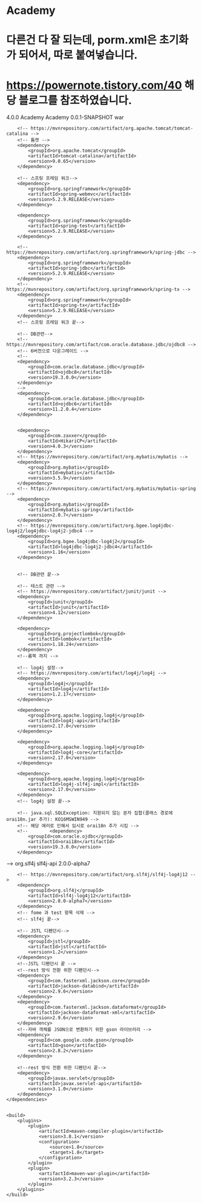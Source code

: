 # Academy
# 다른건 다 잘 되는데, porm.xml은 초기화가 되어서, 따로 붙여넣습니다.
# https://powernote.tistory.com/40 해당 블로그를 참조하였습니다.

<project xmlns="http://maven.apache.org/POM/4.0.0" xmlns:xsi="http://www.w3.org/2001/XMLSchema-instance" xsi:schemaLocation="http://maven.apache.org/POM/4.0.0 https://maven.apache.org/xsd/maven-4.0.0.xsd">
  <modelVersion>4.0.0</modelVersion>
  <groupId>Academy</groupId>
  <artifactId>Academy</artifactId>
  <version>0.0.1-SNAPSHOT</version>
  <packaging>war</packaging>
  
  <dependencies>

		<!-- https://mvnrepository.com/artifact/org.apache.tomcat/tomcat-catalina -->
		<!-- 톰캣 -->
		<dependency>
			<groupId>org.apache.tomcat</groupId>
			<artifactId>tomcat-catalina</artifactId>
			<version>9.0.65</version>
		</dependency>

		<!-- 스프링 프레임 워크-->
		<dependency>
			<groupId>org.springframework</groupId>
			<artifactId>spring-webmvc</artifactId>
			<version>5.2.9.RELEASE</version>
		</dependency>

		<dependency>
			<groupId>org.springframework</groupId>
			<artifactId>spring-test</artifactId>
			<version>5.2.9.RELEASE</version>
		</dependency>

		<!-- https://mvnrepository.com/artifact/org.springframework/spring-jdbc -->
		<dependency>
			<groupId>org.springframework</groupId>
			<artifactId>spring-jdbc</artifactId>
			<version>5.2.9.RELEASE</version>
		</dependency>
		<!-- https://mvnrepository.com/artifact/org.springframework/spring-tx -->
		<dependency>
			<groupId>org.springframework</groupId>
			<artifactId>spring-tx</artifactId>
			<version>5.2.9.RELEASE</version>
		</dependency>
		<!-- 스프링 프레임 워크 끝-->

		<!-- DB관련-->
		<!-- https://mvnrepository.com/artifact/com.oracle.database.jdbc/ojdbc8 -->
		<!-- 6버전으로 다운그레이드 -->
		<!-- 
		<dependency>
			<groupId>com.oracle.database.jdbc</groupId>
			<artifactId>ojdbc8</artifactId>
			<version>19.3.0.0</version>
		</dependency>
		-->
		<dependency>
			<groupId>com.oracle.database.jdbc</groupId>
			<artifactId>ojdbc6</artifactId>
			<version>11.2.0.4</version>
		</dependency>


		<dependency>
			<groupId>com.zaxxer</groupId>
			<artifactId>HikariCP</artifactId>
			<version>4.0.3</version>
		</dependency>
		<!-- https://mvnrepository.com/artifact/org.mybatis/mybatis -->
		<dependency>
			<groupId>org.mybatis</groupId>
			<artifactId>mybatis</artifactId>
			<version>3.5.9</version>
		</dependency>
		<!-- https://mvnrepository.com/artifact/org.mybatis/mybatis-spring -->
		<dependency>
			<groupId>org.mybatis</groupId>
			<artifactId>mybatis-spring</artifactId>
			<version>2.0.7</version>
		</dependency>
		<!-- https://mvnrepository.com/artifact/org.bgee.log4jdbc-log4j2/log4jdbc-log4j2-jdbc4 -->
		<dependency>
			<groupId>org.bgee.log4jdbc-log4j2</groupId>
			<artifactId>log4jdbc-log4j2-jdbc4</artifactId>
			<version>1.16</version>
		</dependency>


		<!-- DB관련 끝-->

		<!-- 테스트 관련 -->
		<!-- https://mvnrepository.com/artifact/junit/junit -->
		<dependency>
			<groupId>junit</groupId>
			<artifactId>junit</artifactId>
			<version>4.12</version>
		</dependency>

		<dependency>
			<groupId>org.projectlombok</groupId>
			<artifactId>lombok</artifactId>
			<version>1.18.24</version>
		</dependency>
		<!--롬북 까지 -->

		<!-- log4j 설정-->
		<!-- https://mvnrepository.com/artifact/log4j/log4j -->
		<dependency>
			<groupId>log4j</groupId>
			<artifactId>log4j</artifactId>
			<version>1.2.17</version>
		</dependency>

		<dependency>
			<groupId>org.apache.logging.log4j</groupId>
			<artifactId>log4j-api</artifactId>
			<version>2.17.0</version>
		</dependency>

		<dependency>
			<groupId>org.apache.logging.log4j</groupId>
			<artifactId>log4j-core</artifactId>
			<version>2.17.0</version>
		</dependency>

		<dependency>
			<groupId>org.apache.logging.log4j</groupId>
			<artifactId>log4j-slf4j-impl</artifactId>
			<version>2.17.0</version>
		</dependency>
		<!-- log4j 설정 끝-->

		<!-- java.sql.SQLException: 지원되지 않는 문자 집합(클래스 경로에 orai18n.jar 추가): KO16MSWIN949 -->
		<!-- 해당 에러로 인해서 임시로 orai18n 추가 시킴 -->
		<!--		<dependency>
			<groupId>com.oracle.ojdbc</groupId>
			<artifactId>orai18n</artifactId>
			<version>19.3.0.0</version>
		</dependency>
-->
		<!-- 빨간줄 에러 없에기 위해서 slf4j 추가 -->
		<!-- https://mvnrepository.com/artifact/org.slf4j/slf4j-api -->
		<dependency>
			<groupId>org.slf4j</groupId>
			<artifactId>slf4j-api</artifactId>
			<version>2.0.0-alpha7</version>
		</dependency>

		<!-- https://mvnrepository.com/artifact/org.slf4j/slf4j-log4j12 -->
		<dependency>
			<groupId>org.slf4j</groupId>
			<artifactId>slf4j-log4j12</artifactId>
			<version>2.0.0-alpha7</version>
		</dependency>
		<!-- fome 과 test 항목 삭제 -->
		<!-- slf4j 끝-->

		<!-- JSTL 디펜던시-->
		<dependency>
			<groupId>jstl</groupId>
			<artifactId>jstl</artifactId>
			<version>1.2</version>
		</dependency>
		<!--JSTL 디펜던시 끝 -->
		<!--rest 방식 전환 위한 디펜던시-->
		<dependency>
			<groupId>com.fasterxml.jackson.core</groupId>
			<artifactId>jackson-databind</artifactId>
			<version>2.9.6</version>
		</dependency>
		<dependency>
			<groupId>com.fasterxml.jackson.dataformat</groupId>
			<artifactId>jackson-dataformat-xml</artifactId>
			<version>2.9.6</version>
		</dependency>
		<!--자바 객체를 JSON으로 변환하기 위한 gson 라이브러리 -->
		<dependency>
			<groupId>com.google.code.gson</groupId>
			<artifactId>gson</artifactId>
			<version>2.8.2</version>
		</dependency>

		<!--rest 방식 전환 위한 디펜던시 끝-->
		<dependency>
			<groupId>javax.servlet</groupId>
			<artifactId>javax.servlet-api</artifactId>
			<version>3.1.0</version>
		</dependency>
	</dependencies>


	<build>
		<plugins>
			<plugin>
				<artifactId>maven-compiler-plugin</artifactId>
				<version>3.8.1</version>
				<configuration>
					<source>1.8</source>
					<target>1.8</target>
				</configuration>
			</plugin>
			<plugin>
				<artifactId>maven-war-plugin</artifactId>
				<version>3.2.3</version>
			</plugin>
		</plugins>
	</build>
</project>
